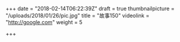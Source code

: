+++
date = "2018-02-14T06:22:39Z"
draft = true
thumbnailpicture = "/uploads/2018/01/26/pic.jpg"
title = "故事150"
videolink = "http://google.com"
weight = 5

+++
